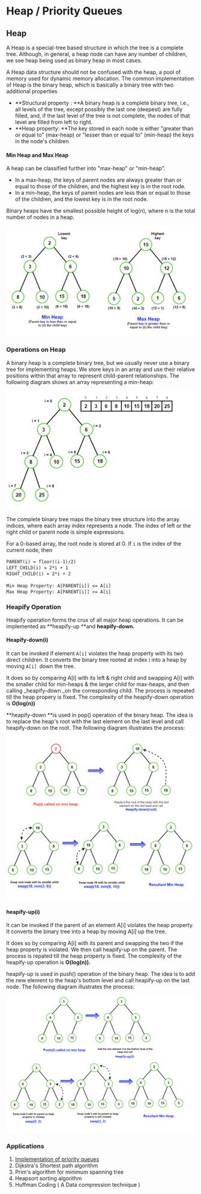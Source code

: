 # Heap / Priority Queues

## Heap

A Heap is a special-tree based structure in which the tree is a complete tree. Although, in general, a heap node can have any number of children, we see heap being used as binary heap in most cases.

A Heap data structure should not be confused with the heap, a pool of memory used for dynamic memory allocation. The common implementation of Heap is the binary heap, which is basically a binary tree with two additional properties

* **Structural property : **A binary heap is a complete binary tree, i.e., all levels of the tree, except possibly the last one (deepest) are fully filled, and, if the last level of the tree is not complete, the nodes of that level are filled from left to right.
* **Heap property: **The key stored in each node is either "greater than or equal to" (max-heap)  or "lesser than or equal to" (min-heap) the keys in the node's children.

#### Min Heap and Max Heap

A heap can be classified further into "max-heap" or "min-heap".

* In a max-heap, the keys of parent nodes are always greater than or equal to those of the children, and the highest key is in the root rode.
* In a min-heap, the keys of parent nodes are less than or equal to those of the children, and the lowest key is in the root node.

Binary heaps have the smallest possible height of log(n), where n is the total number of nodes in a heap.

![Min Heap and Max Heap Representation](../../.gitbook/assets/screenshot-2021-05-31-at-7.21.17-pm.png)

### Operations on Heap

A binary heap is a complete binary tree, but we usually never use a binary tree for implementing heaps. We store keys in an array and use their relative positions within that array to represent child-parent relationships. The following diagram shows an array representing a min-heap:

![Array Representation of Min-Heap](../../.gitbook/assets/screenshot-2021-05-31-at-7.27.27-pm.png)

The complete binary tree maps the binary tree structure into the array indices, where each array index represents a node. The index of left or the right child or parent node is simple expressions.

For a 0-based array, the root node is stored at 0. If `i` is the index of the current node, then

```
PARENT(i) = floor((i-1)/2)
LEFT_CHILD(i) = 2*i + 1
RIGHT_CHILD(i) = 2*i + 2

Min Heap Property: A[PARENT[i]] <= A[i]
Max Heap Property: A[PARENT[i]] >= A[i]
```

### Heapify Operation

Heapify operation forms the crux of all major heap operations. It can be implemented as **heapify-up **and **heapify-down.**

#### Heapify-down(i)

It can be invoked if element `A[i]` violates the heap property with its two direct children. It converts the binary tree rooted at index i into a heap by moving `A[i] `down the tree.

It does so by comparing A\[i] with its left & right child and swapping A\[i] with the smaller child for min-heaps & the larger child for max-heaps, and then calling _heapify-down _on the corresponding child. The process is repeated till the heap propery is fixed. The complexity of the heapify-down operation is **O(log(n))**

**heapify-down **is used in pop() operation of the binary heap. The idea is to replace the heap's root with the last element on the last level and call heapify-down on the root. The following diagram illustrates the process:

![heapfiy-down used in pop()](../../.gitbook/assets/screenshot-2021-05-31-at-8.53.30-pm.png)

#### heapify-up(i)

It can be invoked if the parent of an element A\[i] violates the heap property. It converts the binary tree into a heap by moving A\[i] up the tree.

It does so by comparing A\[i] with its parent and swapping the two if the heap property is violated. We then call heapify-up on the parent. The process is repated till the heap property is fixed. The complexity of the heapify-up operation is **O(log(n)).**

heapify-up is used in push() operation of the binary heap. The idea is to add the new element to the heap's bottom level and call heapify-up on the last node. The following diagram illustrates the process:

![heapify-up used in push()](../../.gitbook/assets/screenshot-2021-05-31-at-9.01.40-pm.png)

### Applications

1. [Implementation of priority queues](implementation-of-priority-queue.md)
2. Dijkstra's Shortest path algorithm
3. Prim's algorithm for minimum spanning tree
4. Heapsort sorting algorithm
5. Huffman Coding ( A Data compression technique )





